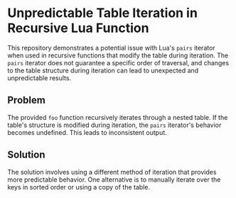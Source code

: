 # Unpredictable Table Iteration in Recursive Lua Function

This repository demonstrates a potential issue with Lua's `pairs` iterator when used in recursive functions that modify the table during iteration.  The `pairs` iterator does not guarantee a specific order of traversal, and changes to the table structure during iteration can lead to unexpected and unpredictable results.

## Problem
The provided `foo` function recursively iterates through a nested table.  If the table's structure is modified during iteration, the `pairs` iterator's behavior becomes undefined. This leads to inconsistent output.

## Solution
The solution involves using a different method of iteration that provides more predictable behavior.  One alternative is to manually iterate over the keys in sorted order or using a copy of the table.